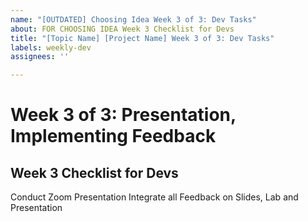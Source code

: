 ```yaml
---
name: "[OUTDATED] Choosing Idea Week 3 of 3: Dev Tasks"
about: FOR CHOOSING IDEA Week 3 Checklist for Devs
title: "[Topic Name] [Project Name] Week 3 of 3: Dev Tasks"
labels: weekly-dev
assignees: ''

---
```


# Week 3 of 3: Presentation, Implementing Feedback
## Week 3 Checklist for Devs
Conduct Zoom Presentation
Integrate all Feedback on Slides, Lab and Presentation
